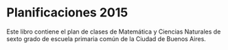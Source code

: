 # Planificaciones 2015
Este libro contiene el plan de clases de Matemática y Ciencias Naturales de sexto grado de escuela primaria común de la Ciudad de Buenos Aires.